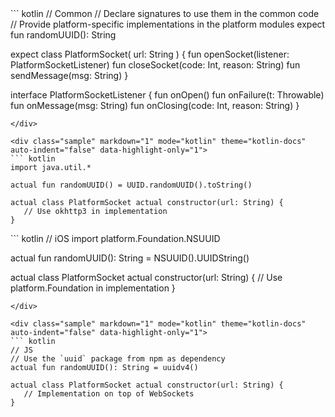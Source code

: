 <div class="sample" markdown="1" mode="kotlin" theme="kotlin-docs" auto-indent="false" data-highlight-only="1">
``` kotlin
// Common
// Declare signatures to use them in the common code
// Provide platform-specific implementations in the platform modules
expect fun randomUUID(): String

expect class PlatformSocket(
       url: String
) {
    fun openSocket(listener: PlatformSocketListener)
    fun closeSocket(code: Int, reason: String)
    fun sendMessage(msg: String)
}

interface PlatformSocketListener {
    fun onOpen()
    fun onFailure(t: Throwable)
    fun onMessage(msg: String)
    fun onClosing(code: Int, reason: String)
}
```
</div>

<div class="sample" markdown="1" mode="kotlin" theme="kotlin-docs" auto-indent="false" data-highlight-only="1">
``` kotlin
import java.util.*

actual fun randomUUID() = UUID.randomUUID().toString()

actual class PlatformSocket actual constructor(url: String) {
   // Use okhttp3 in implementation
}
```
</div>

<div class="sample" markdown="1" mode="kotlin" theme="kotlin-docs" auto-indent="false" data-highlight-only="1">
``` kotlin
// iOS
import platform.Foundation.NSUUID

actual fun randomUUID(): String = NSUUID().UUIDString()

actual class PlatformSocket actual constructor(url: String) {
   // Use platform.Foundation in implementation
}

```
</div>

<div class="sample" markdown="1" mode="kotlin" theme="kotlin-docs" auto-indent="false" data-highlight-only="1">
``` kotlin
// JS
// Use the `uuid` package from npm as dependency
actual fun randomUUID(): String = uuidv4() 

actual class PlatformSocket actual constructor(url: String) {
   // Implementation on top of WebSockets
}
```
</div>
